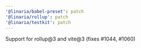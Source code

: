 ```yaml
---
'@linaria/babel-preset': patch
'@linaria/rollup': patch
'@linaria/testkit': patch
---
```


Support for rollup@3 and vite@3 (fixes #1044, #1060)
